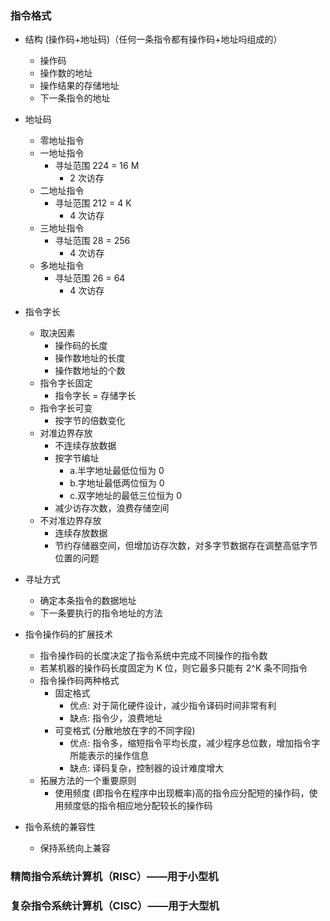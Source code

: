 ### 指令格式 
* 结构 (操作码+地址码)（任何一条指令都有操作码+地址吗组成的）
    * 操作码
    * 操作数的地址
    * 操作结果的存储地址
    * 下一条指令的地址

* 地址码
    * 零地址指令
    * 一地址指令
        * 寻址范围  224 = 16 M
            * 2 次访存
    * 二地址指令
        * 寻址范围  212 = 4 K
            * 4 次访存
    * 三地址指令
        * 寻址范围  28 = 256
            * 4 次访存
    * 多地址指令
        * 寻址范围  26 = 64
            * 4 次访存
* 指令字长
    * 取决因素
        * 操作码的长度
        * 操作数地址的长度
        * 操作数地址的个数
    * 指令字长固定
        * 指令字长 = 存储字长
    * 指令字长可变
        * 按字节的倍数变化
    * 对准边界存放
        * 不连续存放数据
        * 按字节编址
            * a.半字地址最低位恒为 0
            *  b.字地址最低两位恒为 0
            * c.双字地址的最低三位恒为 0
        * 减少访存次数，浪费存储空间
    * 不对准边界存放
        * 连续存放数据
        * 节约存储器空间，但增加访存次数，对多字节数据存在调整高低字节位置的问题
* 寻址方式
    * 确定本条指令的数据地址
    * 下一条要执行的指令地址的方法
* 指令操作码的扩展技术
    * 指令操作码的长度决定了指令系统中完成不同操作的指令数
    * 若某机器的操作码长度固定为 K 位，则它最多只能有 2^K 条不同指令
    * 指令操作码两种格式
        * 固定格式
            * 优点: 对于简化硬件设计，减少指令译码时间非常有利
            * 缺点: 指令少，浪费地址
        * 可变格式 (分散地放在字的不同字段)
            * 优点: 指令多，缩短指令平均长度，减少程序总位数，增加指令字所能表示的操作信息
            * 缺点: 译码复杂，控制器的设计难度增大
    * 拓展方法的一个重要原则
        * 使用频度 (即指令在程序中出现概率)高的指令应分配短的操作码，使用频度低的指令相应地分配较长的操作码
* 指令系统的兼容性
    * 保持系统向上兼容
### 精简指令系统计算机（RISC）——用于小型机
### 复杂指令系统计算机（CISC）——用于大型机